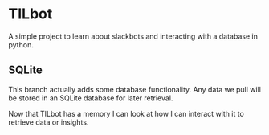 # TILbot
A simple project to learn about slackbots and interacting with a database in python.

## SQLite
This branch actually adds some database functionality. Any data we pull will be stored in an SQLite database for later retrieval.

Now that TILbot has a memory I can look at how I can interact with it to retrieve data or insights.